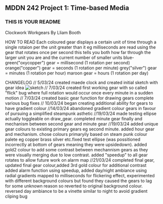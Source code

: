 ## MDDN 242 Project 1: Time-based Media  

### THIS IS YOUR README

Clockwork Workgears
By Lliam Booth

HOW TO READ
Each coloured gear displays a certain unit of time through a single rotaion per the unit greater than it eg milliseconds are read using the gear that rotates once per second this tells you both how far through the larger unit you are and the current number of smaller units
blue-green("oxycopper") gear = millisecond (1 rotation per second)
orange("copper") gear = seconds (1 rotation per minute)
grey("silver") gear = minutes (1 rotation per hour)
maroon gear = hours (1 rotation per day)

CHANGELOG
// 5/03/24 created maede clock and created initial sketch with gear idea 
![sketch](readme/<sketch.jpg>)
// 7/03/24 created first working gear with so called "flick" bug where full rotation would occur once every minute in a sudden motion
// 7/03/24 created basic gear function for drawing gears complete various bug fixes
// 10/03/24 began creating additional ability for gears to have gradient colour
//14/03/24 abandoned gradient colour gears in favour of pursuing a simplified steampunk asthetic
//19/03/24 made testing ellipse actually toggleable on draw_gear. completed minute gear finally and mechanism between second gear and minute gear
//19/03/24 added unique gear colours to existing primary gears eg second minute. added hour gear and mechanism. chose colours primaryily based on steam punk colour palete eg copper brass silver etc.fixed test ellipse (was possitioned incorrectly at bottom of gears meaning they were upsidedown). added gold2 colour to add some contrast between mechannism gears as they were visually merging due to low contrast. added "speedup" to all gear rotates to allow future work on alarm map
//21/03/24 completed final gear, updated final gear colour,added 3rd gold colour for additional contrast added alarm function using speedup, added day/night ambiance using radial gradients mapped to milliseconds for flickering effect, experimented with different background colours but found they caused the gears to lag for some unknown reason so reverted to original background colour. reversed day ambiance to be a vinette similar to night to avoid gradient cliping bug